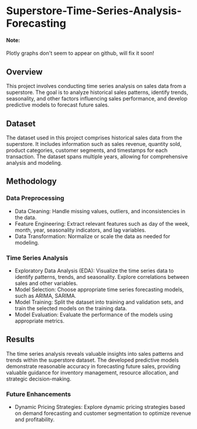 # Superstore-Time-Series-Analysis-Forecasting

#### Note:
Plotly graphs don't seem to appear on github, will fix it soon!

## Overview
This project involves conducting time series analysis on sales data from a superstore. The goal is to analyze historical sales patterns, identify trends, seasonality, and other factors influencing sales performance, and develop predictive models to forecast future sales.

## Dataset
The dataset used in this project comprises historical sales data from the superstore. It includes information such as sales revenue, quantity sold, product categories, customer segments, and timestamps for each transaction. The dataset spans multiple years, allowing for comprehensive analysis and modeling.

## Methodology
### Data Preprocessing
- Data Cleaning: Handle missing values, outliers, and inconsistencies in the data.
- Feature Engineering: Extract relevant features such as day of the week, month, year, seasonality indicators, and lag variables.
- Data Transformation: Normalize or scale the data as needed for modeling.
  
### Time Series Analysis
- Exploratory Data Analysis (EDA): Visualize the time series data to identify patterns, trends, and seasonality. Explore correlations between sales and other variables.
- Model Selection: Choose appropriate time series forecasting models, such as ARIMA, SARIMA.
- Model Training: Split the dataset into training and validation sets, and train the selected models on the training data.
- Model Evaluation: Evaluate the performance of the models using appropriate metrics.
  
## Results
The time series analysis reveals valuable insights into sales patterns and trends within the superstore dataset. The developed predictive models demonstrate reasonable accuracy in forecasting future sales, providing valuable guidance for inventory management, resource allocation, and strategic decision-making.

### Future Enhancements
- Dynamic Pricing Strategies: Explore dynamic pricing strategies based on demand forecasting and customer segmentation to optimize revenue and profitability.
